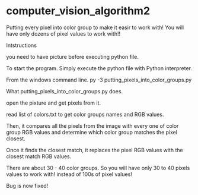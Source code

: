 # computer_vision_algorithm2
Putting every pixel into color group to make it easir to work with! You will have only dozens of pixel values to work with!!


Intstructions

you need to have picture before executing python file.

To start the program.
Simply execute the python file with Python interpreter.

From the windows command line.
py -3 putting_pixels_into_color_groups.py


What putting_pixels_into_color_groups.py does.

open the pixture and get pixels from it.

read list of colors.txt to get color groups names and RGB values.

Then, it compares all the pixels from the image with every one of color group RGB values and
determine which color group matches the pixel closest.

Once it finds the closest match, it replaces the pixel RGB values with the closest match RGB values.

There are about 30 - 40 color groups. So you will have only 30 to 40 pixels values to work with! instead of 100s of pixel values!



Bug is now fixed!
